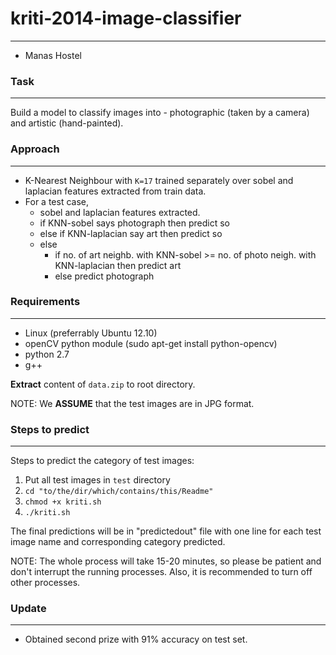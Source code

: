 # kriti-2014-image-classifier
---
- Manas Hostel

### Task
---
Build a model to classify images into - photographic (taken by a camera) and artistic (hand-painted).

### Approach
---
- K-Nearest Neighbour with `K=17` trained separately over sobel and laplacian features extracted from train data.
- For a test case,
    - sobel and laplacian features extracted.
    - if KNN-sobel says photograph then predict so
    - else if KNN-laplacian say art then predict so
    - else
        - if no. of art neighb. with KNN-sobel >= no. of photo neigh. with KNN-laplacian then predict art
        - else predict photograph

### Requirements
---
- Linux (preferrably Ubuntu 12.10)
- openCV python module (sudo apt-get install python-opencv)
- python 2.7
- g++

**Extract** content of `data.zip` to root directory.

NOTE: We **ASSUME** that the test images are in JPG format.

### Steps to predict
---
Steps to predict the category of test images:
1. Put all test images in `test` directory
2. `cd "to/the/dir/which/contains/this/Readme"`
2. `chmod +x kriti.sh`
3. `./kriti.sh`

The final predictions will be in "predictedout" file with one line for each test image name and corresponding category predicted.

NOTE: The whole process will take 15-20 minutes, so please be patient and don't interrupt the running processes. Also, it is recommended to turn off other processes.

### Update
---
- Obtained second prize with 91% accuracy on test set.